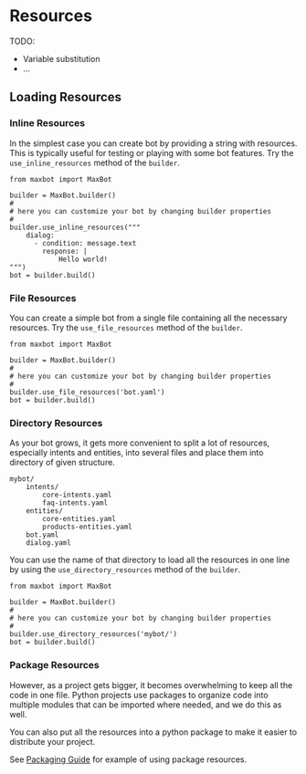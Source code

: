 # Resources

TODO:

* Variable substitution
* ...

## Loading Resources

### Inline Resources

In the simplest case you can create bot by providing a string with resources. This is typically useful for testing or playing with some bot features. Try the `use_inline_resources` method of the `builder`.

```
from maxbot import MaxBot

builder = MaxBot.builder()
#
# here you can customize your bot by changing builder properties
#
builder.use_inline_resources("""
    dialog:
      - condition: message.text
        response: |
            Hello world!
""")
bot = builder.build()
```

### File Resources

You can create a simple bot from a single file containing all the necessary resources. Try the `use_file_resources` method of the `builder`.

```
from maxbot import MaxBot

builder = MaxBot.builder()
#
# here you can customize your bot by changing builder properties
#
builder.use_file_resources('bot.yaml')
bot = builder.build()
```

### Directory Resources

As your bot grows, it gets more convenient to split a lot of resources, especially intents and entities, into several files and place them into directory of given structure.

```
mybot/
    intents/
        core-intents.yaml
        faq-intents.yaml
    entities/
        core-entities.yaml
        products-entities.yaml
    bot.yaml
    dialog.yaml
```

You can use the name of that directory to load all the resources in one line by using the `use_directory_resources` method of the `builder`.

```
from maxbot import MaxBot

builder = MaxBot.builder()
#
# here you can customize your bot by changing builder properties
#
builder.use_directory_resources('mybot/')
bot = builder.build()
```

### Package Resources

However, as a project gets bigger, it becomes overwhelming to keep all the code in one file. Python projects use packages to organize code into multiple modules that can be imported where needed, and we do this as well.

You can also put all the resources into a python package to make it easier to distribute your project.

See [Packaging Guide](packaging.md) for example of using package resources.
